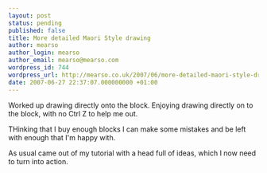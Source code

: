 ```yaml
---
layout: post
status: pending
published: false
title: More detailed Maori Style drawing
author: mearso
author_login: mearso
author_email: mearso@mearso.com
wordpress_id: 744
wordpress_url: http://mearso.co.uk/2007/06/more-detailed-maori-style-drawing-2/
date: 2007-06-27 22:37:07.000000000 +01:00
---
```

Worked up drawing directly onto the block. Enjoying drawing directly on to the block, with no Ctrl Z to help me out.

THinking that I buy enough blocks I can make some mistakes and be left with enough that I'm happy with.

As usual came out of my tutorial with a head full of ideas, which I now need to turn into action.
